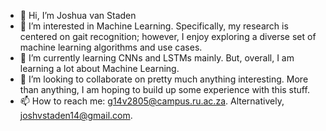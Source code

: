 - 👋 Hi, I’m Joshua van Staden
- 👀 I’m interested in Machine Learning. Specifically, my research is centered on gait recognition; however, I enjoy exploring a diverse set of machine learning algorithms and use cases.
- 🌱 I’m currently learning CNNs and LSTMs mainly. But, overall, I am learning a lot about Machine Learning.
- 💞️ I’m looking to collaborate on pretty much anything interesting. More than anything, I am hoping to build up some experience with this stuff.
- 📫 How to reach me: g14v2805@campus.ru.ac.za. Alternatively, joshvstaden14@gmail.com.

<!---
JoshVStaden/JoshVStaden is a ✨ special ✨ repository because its `README.md` (this file) appears on your GitHub profile.
You can click the Preview link to take a look at your changes.
--->

